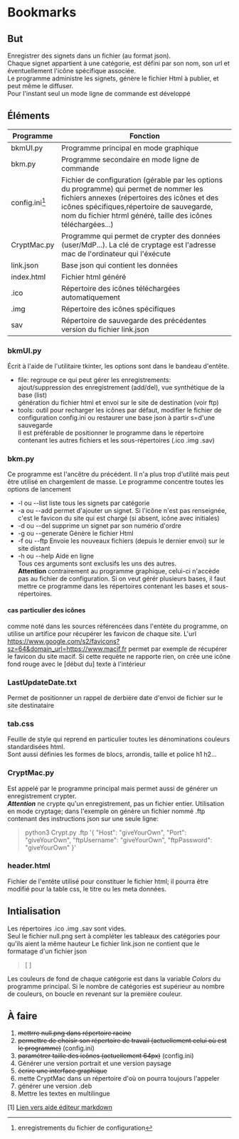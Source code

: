 # Bookmarks

## But
Enregistrer des signets dans un fichier (au format json).  
Chaque signet appartient à une catégorie, est défini par son nom, son url et éventuellement l'icône spécifique associée.  
Le programme administre les signets, génère le fichier Html à publier, et peut même le diffuser.  
Pour l'instant seul un mode ligne de commande est développé  

## Éléments

| Programme| Fonction| 
| -------- | -------- |
| bkmUI.py |Programme principal en mode graphique|
|bkm.py|Programme secondaire en mode ligne de commande|
|config.ini[^1]|Fichier de configuration (gérable par les options du programme) qui permet de nommer les fichiers annexes (répertoires des icônes et des icônes spécifiques,répertoire de sauvegarde, nom du fichier htrml généré, taille des icônes téléchargées...) |
|CryptMac.py|Programme qui permet de crypter des données (user/MdP...). La clé de cryptage est l'adresse mac de l'ordinateur qui l'éxécute |
|link.json|Base json qui contient les données  |
|index.html|Fichier html généré|
|.ico|Répertoire des icônes téléchargées automatiquement|
|.img|Répertoire des icônes spécifiques|
|sav|Répertoire de sauvegarde des précédentes version du fichier link.json|
        
### bkmUI.py
Écrit à l'aide de l'utilitaire tkinter, les options sont dans le bandeau d'entête.  
- file: regroupe ce qui peut gérer les enregistrements:  
    ajout/suppression des enregistrement (add/del), vue synthétique de la base (list)  
    génération du fichier html et envoi sur le site de destination (voir ftp)  
- tools: outil pour recharger les icônes par défaut, modifier le fichier de configuration config.ini ou restaurer une base json à partir s=d'une sauvegarde  
Il est préférable de positionner le programme dans le répertoire contenant les autres fichiers et les sous-répertoires (.ico .img .sav)

### bkm.py
Ce programme est l'ancêtre du précédent. Il n'a plus trop d'utilité mais peut être utilisé en chargemlent de masse.
Le programme concentre toutes les options de lancement
- -l ou --list  liste tous les signets par catégorie
- -a ou --add   permet d'ajouter un signet. Si l'icône n'est pas renseignée, c'est le favicon du site qui est chargé (si absent, icône avec initiales)
- -d ou --del   supprime un signet par son numério d'ordre
- -g ou --generate Génère le fichier Html
- -f ou --ftp   Envoie les nouveaux fichiers (depuis le dernier envoi) sur le site distant
- -h ou --help  Aide en ligne  
Tous ces arguments sont exclusifs les uns des autres.  
**Attention** contrairement au programme graphique, celui-ci n'accède pas au fichier de configuration. Si on veut gérér plusieurs bases, il faut mettre ce programme dans les répertoires contenant les bases et sous-répertoires.  
#### cas particulier des icônes
comme noté dans les sources référencées dans l'entète du programme, on utilise un artifice pour récupérer les favicon de chaque site. L'url https://www.google.com/s2/favicons?sz=64&domain_url=https://www.macif.fr permet par exemple de récupérer le favicon du site macif. Si cette requète ne rapporte rien, on crée une icône fond rouge avec le [début du] texte à l'intérieur

### LastUpdateDate.txt  
Permet de positionner un rappel de derbière date d'envoi de fichier sur le site destinataire  

### tab.css
Feuille de style qui reprend en particulier toutes les dénominations couleurs standardisées html.  
Sont aussi définies les formes de blocs, arrondis, taille et police h1 h2...

### CryptMac.py
Est appelé par le programme principal mais permet aussi de générer un enregistrement crypter.  
***Attention*** ne crypte qu'un enregistrement, pas un fichier entier.
Utilisation en mode cryptage; dans l'exemple on génère un fichier nommé .ftp contenant des instructions json sur une seule ligne:  
> python3 Crypt.py .ftp '{ "Host": "giveYourOwn", "Port": "giveYourOwn", "ftpUsername": "giveYourOwn", "ftpPassword": "giveYourOwn" }'  

### header.html
Fichier de l'entête utilisé pour constituer le fichier html; il pourra être modifié pour la table css, le titre ou les meta données.

## Intialisation
Les répertoires .ico .img .sav sont vides.  
Seul le fichier null.png sert à compléter les tableaux des catégories pour qu'ils aient la même hauteur
Le fichier link.json ne contient que le formatage d'un fichier json  
> [ ]  

Les couleurs de fond de chaque catégorie est dans la variable *Colors* du programme principal. Si le nombre de catégories est supérieur au nombre de couleurs, on boucle en revenant sur la première couleur.  

## À faire
1. ~~mettrre null.png dans répertoire racine~~
2. ~~permettre de choisir son répertoire de travail (actuellement celui où est le programme)~~ (config.ini)
3. ~~paramétrer taille des icônes (actuellement 64px)~~ (config.ini)
4. Générer une version portrait et une version paysage
5. ~~écrire une interface graphique~~
6. mette CryptMac dans un répertoire d'où on pourra toujours l'appeler
7. générer une version .deb
8. Mettre les textes en multilingue


[1] [Lien vers aide éditeur markdown](https://docs.roadiz.io/fr/latest/user/write-in-markdown/)
[^1]: enregistrements du fichier de configuration
